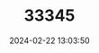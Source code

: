 ---
title: "33345"
category: "Engelhardia rigida"
draft: false
date: 2024-02-22 13:03:50
languages:
  Manobo languages: ["Buntan"]
---